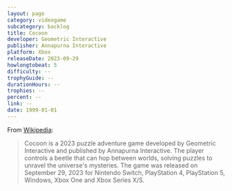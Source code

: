 ```yaml
---
layout: page
category: videogame
subcategory: backlog
title: Cocoon
developer: Geometric Interactive
publisher: Annapurna Interactive
platform: Xbox
releaseDate: 2023-09-29
howlongtobeat: 5
difficulty: --
trophyGuide: --
durationHours: --
trophies: --
percent: --
link: --
date: 1999-01-01
---
```


From [Wikipedia](https://en.wikipedia.org/wiki/Cocoon_(video_game)):

> Cocoon is a 2023 puzzle adventure game developed by Geometric Interactive and published by Annapurna Interactive. The player controls a beetle that can hop between worlds, solving puzzles to unravel the universe's mysteries. The game was released on September 29, 2023 for Nintendo Switch, PlayStation 4, PlayStation 5, Windows, Xbox One and Xbox Series X/S.

